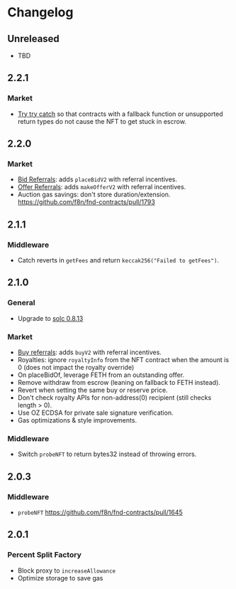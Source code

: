 # Changelog

## Unreleased

- TBD

## 2.2.1

### Market

- [Try try catch](https://github.com/f8n/fnd-contracts/pull/1838) so that contracts with a fallback function or unsupported return types do not cause the NFT to get stuck in escrow.

## 2.2.0

### Market

- [Bid Referrals](https://github.com/f8n/fnd-contracts/pull/1782): adds `placeBidV2` with referral incentives.
- [Offer Referrals](https://github.com/f8n/fnd-contracts/pull/1790): adds `makeOfferV2` with referral incentives.
- Auction gas savings: don't store duration/extension. https://github.com/f8n/fnd-contracts/pull/1793

## 2.1.1

### Middleware

- Catch reverts in `getFees` and return `keccak256("Failed to getFees")`.

## 2.1.0

### General

- Upgrade to [solc 0.8.13](https://github.com/ethereum/solidity/releases/tag/v0.8.13)

### Market

- [Buy referrals](https://github.com/f8n/fnd-contracts/pull/1726): adds `buyV2` with referral incentives.
- Royalties: ignore `royaltyInfo` from the NFT contract when the amount is 0 (does not impact the royalty override)
- On placeBidOf, leverage FETH from an outstanding offer.
- Remove withdraw from escrow (leaning on fallback to FETH instead).
- Revert when setting the same buy or reserve price.
- Don't check royalty APIs for non-address(0) recipient (still checks length > 0).
- Use OZ ECDSA for private sale signature verification.
- Gas optimizations & style improvements.

### Middleware

- Switch `probeNFT` to return bytes32 instead of throwing errors.

## 2.0.3

### Middleware

- `probeNFT` https://github.com/f8n/fnd-contracts/pull/1645

## 2.0.1

### Percent Split Factory

- Block proxy to `increaseAllowance`
- Optimize storage to save gas
